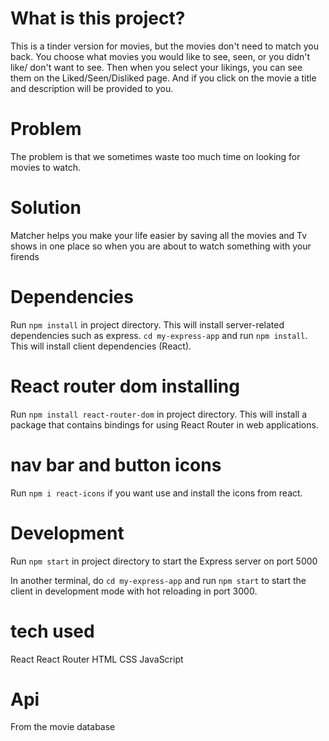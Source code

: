# What is this project?

This is a tinder version for movies, but the movies don't need to match you back.
You choose what movies you would like to see, seen, or you didn't like/ don't want to see.
Then when you select your likings, you can see them on the Liked/Seen/Disliked page.
And if you click on the movie a title and description will be provided to you.

# Problem 

The problem is that we sometimes waste too much time on looking for movies to watch.

# Solution 

Matcher helps you make your life easier by saving all the movies and Tv shows in one place so when you are about to watch something with your firends 

# Dependencies

Run `npm install` in project directory. This will install server-related dependencies such as express.
`cd my-express-app` and run `npm install`. This will install client dependencies (React).

# React router dom installing

Run `npm install react-router-dom` in project directory. This will install a package that contains bindings for using React Router in web applications.

# nav bar and button icons

Run `npm i react-icons` if you want use and install the icons from react.

# Development

Run `npm start` in project directory to start the Express server on port 5000

In another terminal, do `cd my-express-app` and run `npm start` to start the client in development mode with hot reloading in port 3000.

# tech used 

React
React Router
HTML
CSS
JavaScript

# Api 

From the movie database


